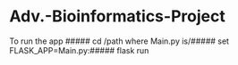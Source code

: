 # Adv.-Bioinformatics-Project
To run the app #####
cd /path where Main.py is/#####
set FLASK_APP=Main.py:#####
flask run

